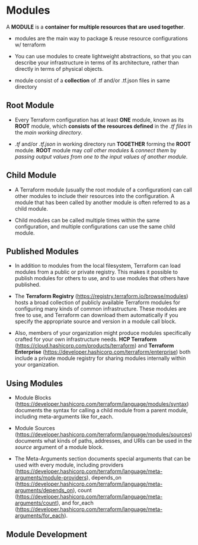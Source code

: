 # Modules

A **MODULE** is a **container for multiple resources that are used together**.

- modules are the main way to package & reuse resource configurations w/ terraform 

- You can use modules to create lightweight abstractions, so that you can describe your infrastructure in terms of its architecture, rather than directly in terms of physical objects.

- module consist of a **collection** of .tf and/or .tf.json files in same directory

## Root Module

- Every Terraform configuration has at least **ONE** module, known as its **ROOT** module, which **consists of the resources defined** in the *.tf files* in the *main working directory*.

- *.tf* and/or *.tf.json* in working directory run **TOGETHER** forming the **ROOT** module. **ROOT** module may *call other modules* & *connect them* by *passing output values from one to the input values of another module*.

## Child Module

- A Terraform module (usually the root module of a configuration) can call other modules to include their resources into the configuration. A module that has been called by another module is often referred to as a child module.

- Child modules can be called multiple times within the same configuration, and multiple configurations can use the same child module.

## Published Modules

- In addition to modules from the local filesystem, Terraform can load modules from a public or private registry. This makes it possible to publish modules for others to use, and to use modules that others have published.

- The **Terraform Registry** (https://registry.terraform.io/browse/modules) hosts a broad collection of publicly available Terraform modules for configuring many kinds of common infrastructure. These modules are free to use, and Terraform can download them automatically if you specify the appropriate source and version in a module call block.

- Also, members of your organization might produce modules specifically crafted for your own infrastructure needs. **HCP Terraform** (https://cloud.hashicorp.com/products/terraform) and **Terraform Enterprise** (https://developer.hashicorp.com/terraform/enterprise) both include a private module registry for sharing modules internally within your organization.

## Using Modules
- Module Blocks (https://developer.hashicorp.com/terraform/language/modules/syntax) documents the syntax for calling a child module from a parent module, including meta-arguments like for_each.

- Module Sources (https://developer.hashicorp.com/terraform/language/modules/sources) documents what kinds of paths, addresses, and URIs can be used in the *source* argument of a module block.

- The Meta-Arguments section documents special arguments that can be used with every module, including providers (https://developer.hashicorp.com/terraform/language/meta-arguments/module-providers), depends_on (https://developer.hashicorp.com/terraform/language/meta-arguments/depends_on), count (https://developer.hashicorp.com/terraform/language/meta-arguments/count), and for_each (https://developer.hashicorp.com/terraform/language/meta-arguments/for_each).

## Module Development

